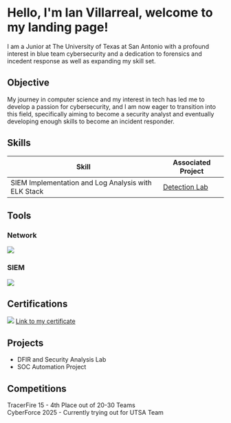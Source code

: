 # Hello, I'm Ian Villarreal, welcome to my landing page!


I am a Junior at The University of Texas at San Antonio with a profound interest in blue team cybersecurity and a dedication to forensics and incedent response as well as expanding my skill set.

## Objective

My journey in computer science and my interest in tech has led me to develop a passion for cybersecurity, and I am now eager to transition into this field, specifically aiming to become a security analyst and eventually developing enough skills to become an incident responder.

## Skills

| Skill                                                | Associated Project                            |
|------------------------------------------------------|-----------------------------------------------|
| SIEM Implementation and Log Analysis with ELK Stack  | <a href="https://google.com">Detection Lab</a>|

## Tools

### Network
<div>
    <img src="https://img.shields.io/badge/-pfSense-212121?logo=pfsense&logoColor=white&style=flat" />
</div>

### SIEM
<div>
    <img src="https://img.shields.io/badge/-elasticstack-005571?logo=elasticstack&logoColor=white&style=flat" />
</div>

## Certifications
<div>
<img src="https://img.shields.io/badge/-Security%2B-FF0000?&style=for-the-badge&logo=CompTIA&logoColor=white" />
<a href="https://www.certmetrics.com/comptia/candidate/ccat_logo_download.aspx?">Link to my certificate</a>
</div>

## Projects
- DFIR and Security Analysis Lab
- SOC Automation Project

## Competitions
<div>
    TracerFire 15 - 4th Place out of 20-30 Teams
</div>
<div>
CyberForce 2025 - Currently trying out for UTSA Team
</div>
